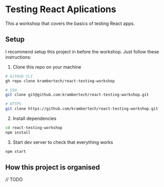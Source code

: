 # Testing React Aplications

This a workshop that covers the basics of testing React apps.

## Setup

I recommend setup this project in before the workshop. Just follow these instructions:

1. Clone this repo on your machine

```sh
# GitHub CLI
gh repo clone krambertech/react-testing-workshop

# SSH
git clone git@github.com:krambertech/react-testing-workshop.git

# HTTPS
git clone https://github.com/krambertech/react-testing-workshop.git
```

2. Install dependencies

```sh
cd react-testing-workshop
npm install
```

3. Start dev server to check that everything works

```sh
npm start
```

## How this project is organised

// TODO

